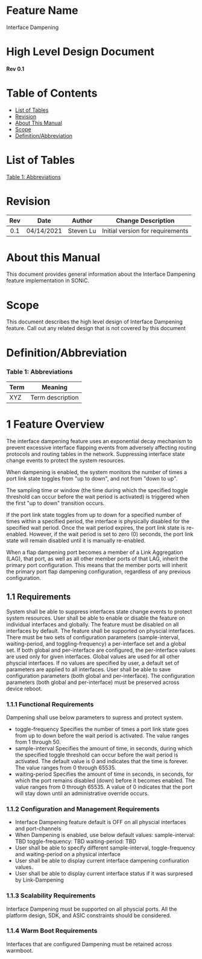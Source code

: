 # Feature Name
Interface Dampening
# High Level Design Document
#### Rev 0.1

# Table of Contents
  * [List of Tables](#list-of-tables)
  * [Revision](#revision)
  * [About This Manual](#about-this-manual)
  * [Scope](#scope)
  * [Definition/Abbreviation](#definitionabbreviation)
  
# List of Tables
[Table 1: Abbreviations](#table-1-abbreviations)

# Revision
| Rev |     Date    |       Author       | Change Description                |
|:---:|:-----------:|:------------------:|-----------------------------------|
| 0.1 | 04/14/2021  |   Steven Lu        | Initial version for requirements  |

# About this Manual
This document provides general information about the Interface Dampening feature implementation in SONiC.
# Scope
This document describes the high level design of Interface Dampening feature. Call out any related design that is not covered by this document

# Definition/Abbreviation

### Table 1: Abbreviations
| **Term**                 | **Meaning**                         |
|--------------------------|-------------------------------------|
| XYZ                      | Term description                    |

# 1 Feature Overview
The interface dampening feature uses an exponential decay mechanism to prevent excessive interface flapping events from adversely affecting routing protocols and routing tables in the network. Suppressing interface state change events to protect the system resources.

When dampening is enabled, the system monitors the number of times a port link state toggles from "up to down", and not from "down to up".

The sampling time or window (the time during which the specified toggle threshold can occur before the wait period is activated) is triggered when the first "up to down" transition occurs.

If the port link state toggles from up to down for a specified number of times within a specified period, the interface is physically disabled for the specified wait period. Once the wait period expires, the port link state is re-enabled. However, if the wait period is set to zero (0) seconds, the port link state will remain disabled until it is manually re-enabled.

When a flap dampening port becomes a member of a Link Aggregation (LAG), that port, as well as all other member ports of that LAG, inherit the primary port configuration. This means that the member ports will inherit the primary port flap dampening configuration, regardless of any previous configuration.


## 1.1 Requirements
System shall be able to suppress interfaces state change events to protect system resources.
User shall be able to enable or disable the feature on individual interfaces and globally.
The feature must be disabled on all interfaces by default.
The feature shall be supported on physcial interfaces.
There must be two sets of configuration parameters (sample-interval, waiting-period, and toggling-frequency) a per-interface set and a global set. If both global and per-interface are configured, the per-interface values are used only for given interfaces. Global values are used for all other physcial interfaces.
If no values are specified by user, a default set of parameters are applied to all interfaces.
User shall be able to save configuration parameters (both global and per-interface).
The configuration parameters (both global and per-interface) must be preserved across device reboot.

### 1.1.1 Functional Requirements
Dampening shall use below parameters to supress and protect system.
- toggle-frequency
Specifies the number of times a port link state goes from up to down before the wait period is activated. The value ranges from 1 through 50.
- sample-interval
Specifies the amount of time, in seconds, during which the specified toggle threshold can occur before the wait period is activated. The default value is 0 and indicates that the time is forever. The value ranges from 0 through 65535.
- waiting-period
Specifies the amount of time in seconds, in seconds, for which the port remains disabled (down) before it becomes enabled. The value ranges from 0 through 65535. A value of 0 indicates that the port will stay down until an administrative override occurs.

### 1.1.2 Configuration and Management Requirements
- Interface Dampening feature default is OFF on all physcial interfaces and port-channels
- When Dampening is enabled, use below default values:
  sample-interval: TBD
  toggle-frequency: TBD
  waiting-period: TBD
- User shall be able to specify different sample-interval, toggle-frequency and waiting-period on a physical interface
- User shall be able to display current interface dampening confiuration values.
- User shall be able to display current interface status if it was surpresed by Link-Dampening


### 1.1.3 Scalability Requirements
Interface Dampening must be supported on all physcial ports. All the platform design, SDK, and ASIC constraints should be considered.


### 1.1.4 Warm Boot Requirements
Interfaces that are configured Dampening must be retained across warmboot.


